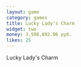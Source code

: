 ```yaml
---
layout: game
category: games
title: Lucky Lady's Charm
widget: two
money: 3,598,892.06 руб.
likes: 25
---
```


Lucky Lady's Charm
